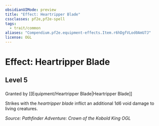 ```yaml
---
obsidianUIMode: preview
title: "Effect: Heartripper Blade"
cssclasses: pf2e,pf2e-spell
tags:
  - trait/common
aliases: "Compendium.pf2e.equipment-effects.Item.r6hDgfVLod0AmU7J"
license: OGL
---
```

# Effect: Heartripper Blade
## Level 5
### 






Granted by [[Equipment/Heartripper Blade|Heartripper Blade]]

Strikes with the _heartripper blade_ inflict an additional 1d6 void damage to living creatures.

*Source: Pathfinder Adventure: Crown of the Kobold King*
*OGL*